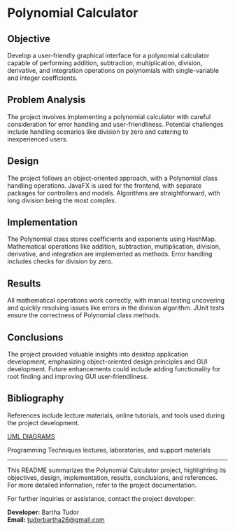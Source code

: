 # Polynomial Calculator

## Objective
Develop a user-friendly graphical interface for a polynomial calculator capable of performing addition, subtraction, multiplication, division, derivative, and integration operations on polynomials with single-variable and integer coefficients.

## Problem Analysis
The project involves implementing a polynomial calculator with careful consideration for error handling and user-friendliness. Potential challenges include handling scenarios like division by zero and catering to inexperienced users.

## Design
The project follows an object-oriented approach, with a Polynomial class handling operations. JavaFX is used for the frontend, with separate packages for controllers and models. Algorithms are straightforward, with long division being the most complex.

## Implementation
The Polynomial class stores coefficients and exponents using HashMap. Mathematical operations like addition, subtraction, multiplication, division, derivative, and integration are implemented as methods. Error handling includes checks for division by zero.

## Results
All mathematical operations work correctly, with manual testing uncovering and quickly resolving issues like errors in the division algorithm. JUnit tests ensure the correctness of Polynomial class methods.

## Conclusions
The project provided valuable insights into desktop application development, emphasizing object-oriented design principles and GUI development. Future enhancements could include adding functionality for root finding and improving GUI user-friendliness.

## Bibliography
References include lecture materials, online tutorials, and tools used during the project development.
 

[UML DIAGRAMS](https://www.uml-diagrams.org/uml-25-diagrams.html) 

Programming Techniques lectures, laboratories, and support materials 

---

This README summarizes the Polynomial Calculator project, highlighting its objectives, design, implementation, results, conclusions, and references. For more detailed information, refer to the project documentation.

For further inquiries or assistance, contact the project developer:

**Developer:** Bartha Tudor  
**Email:** [tudorbartha26@gmail.com](mailto:tudorbartha26@gmail.com)
